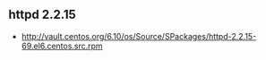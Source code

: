 ## httpd 2.2.15

* http://vault.centos.org/6.10/os/Source/SPackages/httpd-2.2.15-69.el6.centos.src.rpm
